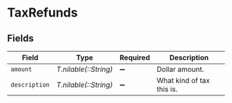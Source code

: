 # TaxRefunds


## Fields

| Field                     | Type                      | Required                  | Description               |
| ------------------------- | ------------------------- | ------------------------- | ------------------------- |
| `amount`                  | *T.nilable(::String)*     | :heavy_minus_sign:        | Dollar amount.            |
| `description`             | *T.nilable(::String)*     | :heavy_minus_sign:        | What kind of tax this is. |